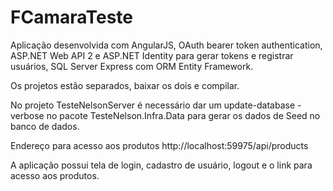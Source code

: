 # FCamaraTeste

Aplicação desenvolvida com AngularJS, OAuth bearer token authentication, ASP.NET Web API 2 e ASP.NET Identity para gerar tokens e registrar usuários, SQL Server Express com ORM Entity Framework.

Os projetos estão separados, baixar os dois e compilar.

No projeto TesteNelsonServer é necessário dar um update-database -verbose no pacote TesteNelson.Infra.Data para gerar os dados de Seed no banco de dados.

Endereço para acesso aos produtos
http://localhost:59975/api/products

A aplicação possui tela de login, cadastro de usuário, logout e o link para acesso aos produtos.
